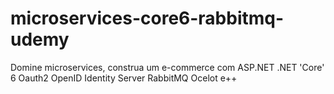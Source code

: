 # microservices-core6-rabbitmq-udemy

Domine microservices, construa um e-commerce com ASP.NET .NET 'Core' 6 Oauth2 OpenID Identity Server RabbitMQ Ocelot e++
